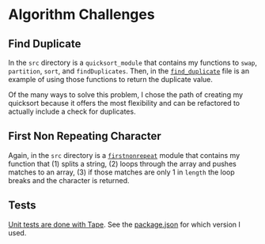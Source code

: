 # Algorithm Challenges

## Find Duplicate

In the `src` directory is a `quicksort_module` that contains my functions to `swap`, `partition`, `sort`, and `findDuplicates`. Then, in the [`find_duplicate`](https://github.com/pstrum/array-algos/blob/find_duplicates/src/find_duplicate.js) file is an example of using those functions to return the duplicate value.

Of the many ways to solve this problem, I chose the path of creating my quicksort because it offers the most flexibility and can be refactored to actually include a check for duplicates.

## First Non Repeating Character

Again, in the `src` directory is a [`firstnonrepeat`](https://github.com/pstrum/array-algos/blob/find_duplicates/src/firstnonrepeat.js) module that contains my function that (1) splits a string, (2) loops through the array and pushes matches to an array, (3) if those matches are only 1 in `length` the loop breaks and the character is returned.

## Tests

[Unit tests are done with Tape](https://github.com/pstrum/array-algos/tree/find_duplicates/test). See the [package.json](https://github.com/pstrum/array-algos/blob/find_duplicates/package.json) for which version I used.
